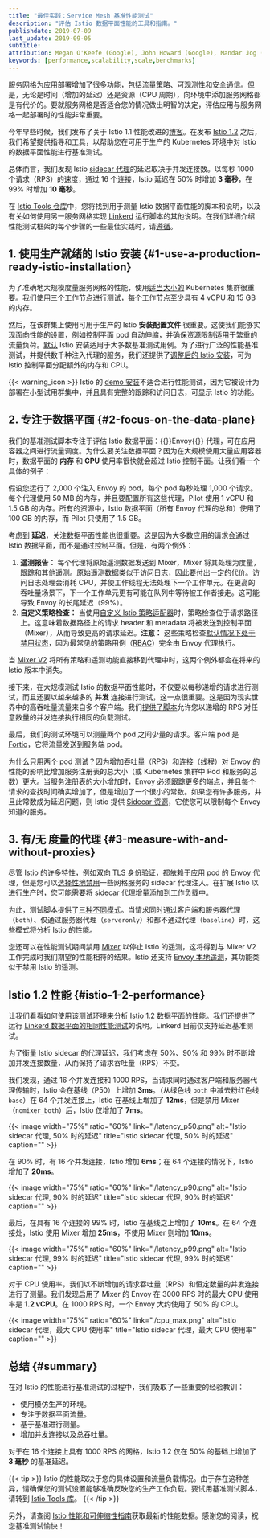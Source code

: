 ```yaml
---
title: "最佳实践：Service Mesh 基准性能测试"
description: "评估 Istio 数据平面性能的工具和指南。"
publishdate: 2019-07-09
last_update: 2019-09-05
subtitle:
attribution: Megan O'Keefe (Google), John Howard (Google), Mandar Jog (Google)
keywords: [performance,scalability,scale,benchmarks]
---
```


服务网格为应用部署增加了很多功能，包括[流量策略](/zh/docs/concepts/what-is-istio/#traffic-management)、[可观测性](/zh/docs/concepts/what-is-istio/#observability)和[安全通信](/zh/docs/concepts/what-is-istio/#security)。但是，无论是时间（增加的延迟）还是资源（CPU 周期），向环境中添加服务网格都是有代价的。要就服务网格是否适合您的情况做出明智的决定，评估应用与服务网格一起部署时的性能非常重要。

今年早些时候，我们发布了关于 Istio 1.1 性能改进的[博客](/zh/blog/2019/istio1.1_perf/)。在发布 [Istio 1.2](/zh/news/releases/1.2.x/announcing-1.2) 之后，我们希望提供指导和工具，以帮助您在可用于生产的 Kubernetes 环境中对 Istio 的数据平面性能进行基准测试。

总体而言，我们发现 Istio [sidecar 代理](/zh/docs/ops/deployment/architecture/#envoy)的延迟取决于并发连接数。以每秒 1000 个请求（RPS）的速度，通过 16 个连接，Istio 延迟在 50% 时增加 **3 毫秒**，在 99% 时增加 **10 毫秒**。

在 [Istio Tools 仓库](https://github.com/istio/tools/tree/3ac7ab40db8a0d595b71f47b8ba246763ecd6213/perf/benchmark)中，您将找到用于测量 Istio 数据平面性能的脚本和说明，以及有关如何使用另一服务网格实现 [Linkerd](https://linkerd.io) 运行脚本的其他说明。在我们详细介绍性能测试框架的每个步骤的一些最佳实践时，请[遵循](https://github.com/istio/tools/tree/3ac7ab40db8a0d595b71f47b8ba246763ecd6213/perf/benchmark#setup)。

## 1. 使用生产就绪的 Istio 安装 {#1-use-a-production-ready-istio-installation}

为了准确地大规模度量服务网格的性能，使用[适当大小的](https://github.com/istio/tools/tree/3ac7ab40db8a0d595b71f47b8ba246763ecd6213/perf/istio-install#istio-setup) Kubernetes 集群很重要。我们使用三个工作节点进行测试，每个工作节点至少具有 4 vCPU 和 15 GB 的内存。

然后，在该群集上使用可用于生产的 Istio **安装配置文件** 很重要。这使我们能够实现面向性能的设置，例如控制平面 pod 自动伸缩，并确保资源限制适用于繁重的流量负荷。[默认](/zh/docs/setup/install/helm/#安装步骤) Istio 安装适用于大多数基准测试用例。为了进行广泛的性能基准测试，并提供数千种注入代理的服务，我们还提供了[调整后的 Istio 安装](https://github.com/istio/tools/blob/3ac7ab40db8a0d595b71f47b8ba246763ecd6213/perf/istio-install/values.yaml)，可为 Istio 控制平面分配额外的内存和 CPU。

{{< warning_icon >}} Istio 的 [demo 安装](/zh/docs/setup/getting-started/)不适合进行性能测试，因为它被设计为部署在小型试用群集中，并且具有完整的跟踪和访问日志，可显示 Istio 的功能。

## 2. 专注于数据平面 {#2-focus-on-the-data-plane}

我们的基准测试脚本专注于评估 Istio 数据平面：{{<gloss>}}Envoy{{</gloss>}} 代理，可在应用容器之间进行流量调度。为什么要关注数据平面？因为在大规模使用大量应用容器时，数据平面的 **内存** 和 **CPU** 使用率很快就会超过 Istio 控制平面。让我们看一个具体的例子：

假设您运行了 2,000 个注入 Envoy 的 pod，每个 pod 每秒处理 1,000 个请求。每个代理使用 50 MB 的内存，并且要配置所有这些代理，Pilot 使用 1 vCPU 和 1.5 GB 的内存。所有的资源中，Istio 数据平面（所有 Envoy 代理的总和）使用了 100 GB 的内存，而 Pilot 只使用了 1.5 GB。

考虑到 **延迟**，关注数据平面性能也很重要。这是因为大多数应用的请求会通过 Istio 数据平面，而不是通过控制平面。但是，有两个例外：

1. **遥测报告：** 每个代理将原始遥测数据发送到 Mixer，Mixer 将其处理为度量，跟踪和其他遥测。原始遥测数据类似于访问日志，因此要付出一定的代价。访问日志处理会消耗 CPU，并使工作线程无法处理下一个工作单元。在更高的吞吐量场景下，下一个工作单元更有可能在队列中等待被工作者接走。这可能导致 Envoy 的长尾延迟（99%）。
1. **自定义策略检查：** 当使用[自定义 Istio 策略适配器](/zh/docs/concepts/observability/)时，策略检查位于请求路径上。这意味着数据路径上的请求 header 和 metadata 将被发送到控制平面（Mixer），从而导致更高的请求延迟。**注意：** 这些策略检查[默认情况下处于禁用状态](/zh/docs/reference/config/installation-options/#global-options)，因为最常见的策略用例（[RBAC](/zh/docs/reference/config/security/istio.rbac.v1alpha1)）完全由 Envoy 代理执行。

当 [Mixer V2](https://docs.google.com/document/d/1QKmtem5jU_2F3Lh5SqLp0IuPb80_70J7aJEYu4_gS-s) 将所有策略和遥测功能直接移到代理中时，这两个例外都会在将来的 Istio 版本中消失。

接下来，在大规模测试 Istio 的数据平面性能时，不仅要以每秒递增的请求进行测试，而且还要以越来越多的 **并发** 连接进行测试，这一点很重要。这是因为现实世界中的高吞吐量流量来自多个客户端。我们[提供了脚本](https://github.com/istio/tools/tree/3ac7ab40db8a0d595b71f47b8ba246763ecd6213/perf/benchmark#run-performance-tests)允许您以递增的 RPS 对任意数量的并发连接执行相同的负载测试。

最后，我们的测试环境可以测量两个 pod 之间少量的请求。客户端 pod 是 [Fortio](http://fortio.org/)，它将流量发送到服务端 pod。

为什么只用两个 pod 测试？因为增加吞吐量（RPS）和连接（线程）对 Envoy 的性能的影响比增加服务注册表的总大小（或 Kubernetes 集群中 Pod 和服务的总数）更大。当服务注册表的大小增加时，Envoy 必须跟踪更多的端点，并且每个请求的查找时间确实增加了，但是增加了一个很小的常数。如果您有许多服务，并且此常数成为延迟问题，则 Istio 提供 [Sidecar 资源](/zh/docs/reference/config/networking/sidecar/)，它使您可以限制每个 Envoy 知道的服务。

## 3. 有/无 度量的代理 {#3-measure-with-and-without-proxies}

尽管 Istio 的许多特性，例如[双向 TLS 身份验证](/zh/docs/concepts/security/#mutual-TLS-authentication)，都依赖于应用 pod 的 Envoy 代理，但是您可以[选择性地禁用](/zh/docs/setup/additional-setup/sidecar-injection/#disabling-or-updating-the-webhook)一些网格服务的 sidecar 代理注入。在扩展 Istio 以进行生产时，您可能需要将 sidecar 代理增量添加到工作负载中。

为此，测试脚本提供了[三种不同模式](https://github.com/istio/tools/tree/3ac7ab40db8a0d595b71f47b8ba246763ecd6213/perf/benchmark#run-performance-tests)。当请求同时通过客户端和服务器代理（`both`）、仅通过服务器代理（`serveronly`）和都不通过代理（`baseline`）时，这些模式将分析 Istio 的性能。

您还可以在性能测试期间禁用 [Mixer](/zh/docs/concepts/observability/) 以停止 Istio 的遥测，这将得到与 Mixer V2 工作完成时我们期望的性能相符的结果。Istio 还支持 [Envoy 本地遥测](https://github.com/istio/istio/wiki/Envoy-native-telemetry)，其功能类似于禁用 Istio 的遥测。

## Istio 1.2 性能 {#istio-1-2-performance}

让我们看看如何使用该测试环境来分析 Istio 1.2 数据平面的性能。我们还提供了运行 [Linkerd 数据平面的相同性能测试](https://github.com/istio/tools/tree/3ac7ab40db8a0d595b71f47b8ba246763ecd6213/perf/benchmark/linkerd)的说明。Linkerd 目前仅支持延迟基准测试。

为了衡量 Istio sidecar 的代理延迟，我们考虑在 50%、90% 和 99% 时不断增加并发连接数量，从而保持了请求吞吐量（RPS）不变。

我们发现，通过 16 个并发连接和 1000 RPS，当请求同时通过客户端和服务器代理传输时，Istio 会在基线（P50）上增加 **3ms**。（从绿色线 `both` 中减去粉红色线 `base`）在 64 个并发连接上，Istio 在基线上增加了 **12ms**，但是禁用 Mixer（`nomixer_both`）后，Istio 仅增加了 **7ms**。

{{< image  width="75%" ratio="60%"
    link="./latency_p50.png"
    alt="Istio sidecar 代理, 50% 时的延迟"
    title="Istio sidecar 代理, 50% 时的延迟"
    caption=""
    >}}

在 90% 时，有 16 个并发连接，Istio 增加 **6ms**；在 64 个连接的情况下，Istio 增加了 **20ms**。

{{< image width="75%" ratio="60%"
    link="./latency_p90.png"
    alt="Istio sidecar 代理, 90% 时的延迟"
    title="Istio sidecar 代理, 90% 时的延迟"
    caption=""
    >}}

最后，在具有 16 个连接的 99% 时，Istio 在基线之上增加了 **10ms**。在 64 个连接处，Istio 使用 Mixer 增加 **25ms**，不使用 Mixer 则增加 **10ms**。

{{< image  width="75%" ratio="60%"
    link="./latency_p99.png"
    alt="Istio sidecar 代理, 99% 时的延迟"
    title="Istio sidecar 代理, 99% 时的延迟"
    caption=""
    >}}

对于 CPU 使用率，我们以不断增加的请求吞吐量（RPS）和恒定数量的并发连接进行了测量。我们发现启用了 Mixer 的 Envoy 在 3000 RPS 时的最大 CPU 使用率是 **1.2 vCPU**。在 1000 RPS 时，一个 Envoy 大约使用了 50% 的 CPU。

{{< image  width="75%" ratio="60%"
    link="./cpu_max.png"
    alt="Istio sidecar 代理，最大 CPU 使用率"
    title="Istio sidecar 代理，最大 CPU 使用率"
    caption=""
    >}}

## 总结 {#summary}

在对 Istio 的性能进行基准测试的过程中，我们吸取了一些重要的经验教训：

- 使用模仿生产的环境。
- 专注于数据平面流量。
- 基于基准进行测量。
- 增加并发连接以及总吞吐量。

对于在 16 个连接上具有 1000 RPS 的网格，Istio 1.2 仅在 50% 的基础上增加了 **3 毫秒** 的基准延迟。

{{< tip >}}
Istio 的性能取决于您的具体设置和流量负载情况。由于存在这种差异，请确保您的测试设置能够准确反映您的生产工作负载。要试用基准测试脚本，请转到 [Istio Tools 库](https://github.com/istio/tools/tree/3ac7ab40db8a0d595b71f47b8ba246763ecd6213/perf/benchmark)。
{{< /tip >}}

另外，请查阅 [Istio 性能和可伸缩性指南](/zh/docs/ops/deployment/performance-and-scalability)获取最新的性能数据。感谢您的阅读，祝您基准测试愉快！
